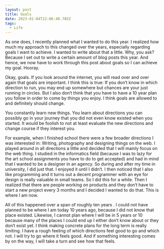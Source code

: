 ```yaml
---
layout: post
title: Goals
date: 2023-01-04T22:06:40.785Z
tags:
  - Life
---
```

As one does, I recently planned what I wanted to do this year. I realized how much my approach to this changed over the years, especially regarding goals I want to achieve. I wanted to write about that a little. Why, you ask? Because I set out to write a certain amount of blog posts this year. And hence, we now have to work through this post about goals so I can achieve my goal. Hooray.

Okay, goals. If you look around the internet, you will read over and over again that goals are important. I think this is true: If you don‘t know in which direction to run, you may end up somewhere but chances are your just running in circles. But I also don‘t think that you have to have a 10 year plan you follow in order to come by things you enjoy. I think goals are allowed to and definitely should change.

You constantly learn new things. You learn about directions you can possibly go in your journey that you did not even know existed when you started. It would be foolish to not at least evaluate the new directions and change course if they interest you.

For example, when I finished school there were a few broader directions I was interested in: Writing, photography and designing things on the web. I played around in all directions a little and decided that I will mainly focus on the web thing. I studied in the informatics field (because I was to lazy for the art school assignments you have to do to get accepted) and had in mind that I wanted to be a designer in an agency. So during and after my time in university, I did just that. I enjoyed it until I didn‘t. I then noticed that I also like programming and it turns out a decent programmer with an eye for design is really valuable in small teams. So I did this for a while. Then I realized that there are people working on products and they don‘t have to start a new project every 3 months and I decided I wanted to do that. This is where I am now.

All of this happened over a span of roughly ten years . I could not have planned to be where I am today 10 years ago, because I did not know that place existed. Likewise, I cannot plan where I will be in 5 years or 10 because many of the places I could end up I either don‘t know about or they don‘t exist yet. I think making concrete plans for the long term is really limiting. I have a rough feeling of which directions feel good to go and which not. I will try to go where it feels good. And if something interesting comes by on the way, I will take a turn and see how that feels.
